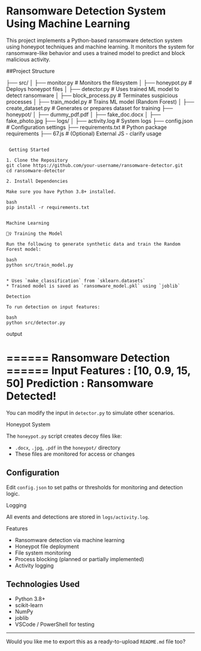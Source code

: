 

# Ransomware Detection System Using Machine Learning

This project implements a Python-based ransomware detection system using honeypot techniques and machine learning. It monitors the system for ransomware-like behavior and uses a trained model to predict and block malicious activity.



##Project Structure


├── src/
│   ├── monitor.py           # Monitors the filesystem
│   ├── honeypot.py          # Deploys honeypot files
│   ├── detector.py          # Uses trained ML model to detect ransomware
│   ├── block_process.py     # Terminates suspicious processes
│   ├── train_model.py       # Trains ML model (Random Forest)
│   ├── create_dataset.py    # Generates or prepares dataset for training
├── honeypot/
│   ├── dummy_pdf.pdf
│   ├── fake_doc.docx
│   ├── fake_photo.jpg
├── logs/
│   ├── activity.log         # System logs
├── config.json              # Configuration settings
├── requirements.txt         # Python package requirements
├── 67.js                    # (Optional) External JS - clarify usage
```

 Getting Started

1. Clone the Repository
git clone https://github.com/your-username/ransomware-detector.git
cd ransomware-detector

2. Install Dependencies

Make sure you have Python 3.8+ installed.

bash
pip install -r requirements.txt


Machine Learning

🏋️‍♀️ Training the Model

Run the following to generate synthetic data and train the Random Forest model:

bash
python src/train_model.py


* Uses `make_classification` from `sklearn.datasets`
* Trained model is saved as `ransomware_model.pkl` using `joblib`

Detection

To run detection on input features:

bash
python src/detector.py
```

output


====== Ransomware Detection ======
Input Features : [10, 0.9, 15, 50]
Prediction     : Ransomware Detected!
==================================

You can modify the input in `detector.py` to simulate other scenarios.

Honeypot System

The `honeypot.py` script creates decoy files like:

* `.docx`, `.jpg`, `.pdf` in the `honeypot/` directory
* These files are monitored for access or changes



## Configuration

Edit `config.json` to set paths or thresholds for monitoring and detection logic.

Logging

All events and detections are stored in `logs/activity.log`.



 Features

* Ransomware detection via machine learning
* Honeypot file deployment
* File system monitoring
* Process blocking (planned or partially implemented)
* Activity logging

## Technologies Used

* Python 3.8+
* scikit-learn
* NumPy
* joblib
* VSCode / PowerShell for testing






---

Would you like me to export this as a ready-to-upload `README.md` file too?
